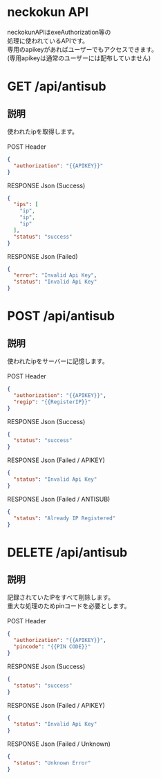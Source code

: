 # neckokun API
neckokunAPIはexeAuthorization等の<br>
処理に使われているAPIです。<br>
専用のapikeyがあればユーザーでもアクセスできます。<br>
(専用apikeyは通常のユーザーには配布していません)

# GET /api/antisub
## 説明
使われたipを取得します。<br><br>
POST Header
```json
{
  "authorization": "{{APIKEY}}"
}
```
RESPONSE Json (Success)
```json
{
  "ips": [
    "ip",
    "ip",
    "ip"
  ],
  "status": "success"
}
```
RESPONSE Json (Failed)
```json
{
  "error": "Invalid Api Key",
  "status": "Invalid Api Key"
}
```

# POST /api/antisub

## 説明
使われたipをサーバーに記憶します。<br><br>
POST Header
```json
{
  "authorization": "{{APIKEY}}",
  "regip": "{{RegisterIP}}"
}
```
RESPONSE Json (Success)
```json
{
  "status": "success"
}
```
RESPONSE Json (Failed / APIKEY)
```json
{
  "status": "Invalid Api Key"
}
```
RESPONSE Json (Failed / ANTISUB)
```json
{
  "status": "Already IP Registered"
}
```
# DELETE /api/antisub

## 説明
記録されていたIPをすべて削除します。<br>
重大な処理のためpinコードを必要とします。<br><br>
POST Header
```json
{
  "authorization": "{{APIKEY}}",
  "pincode": "{{PIN CODE}}"
}
```
RESPONSE Json (Success)
```json
{
  "status": "success"
}
```
RESPONSE Json (Failed / APIKEY)
```json
{
  "status": "Invalid Api Key"
}
```
RESPONSE Json (Failed / Unknown)
```json
{
  "status": "Unknown Error"
}
```
